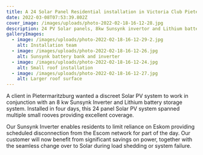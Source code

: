 ```yaml
---
title: A 24 Solar Panel Residential installation in Victoria Club Pietermaritzburg
date: 2022-03-08T07:53:39.802Z
cover_image: /images/uploads/photo-2022-02-18-16-12-28.jpg
description: 24 PV Solar panels, 8kw Sunsynk invertor and Lithium battery storage system.
galleryImages:
  - image: /images/uploads/photo-2022-02-18-16-12-29-2.jpg
    alt: Installation team
  - image: /images/uploads/photo-2022-02-18-16-12-26.jpg
    alt: Sunsynk battery bank and inverter
  - image: /images/uploads/photo-2022-02-18-16-12-24.jpg
    alt: Small roof installation
  - image: /images/uploads/photo-2022-02-18-16-12-27.jpg
    alt: Larger roof surface
---
```

A client in Pietermaritzburg wanted a discreet  Solar PV system to work in conjunction with an 8 kw Sunsynk Inverter and Lithium battery storage system. Installed in four days, this 24 panel Solar PV system spanned multiple small rooves providing excellent coverage.

Our Sunsynk Inverter enables residents to limit reliance on Eskom providing scheduled disconnection from the Escom network for part of the day. Our customer will now benefit from significant savings on power, together with the seamless change over to Solar during load shedding or system failure.